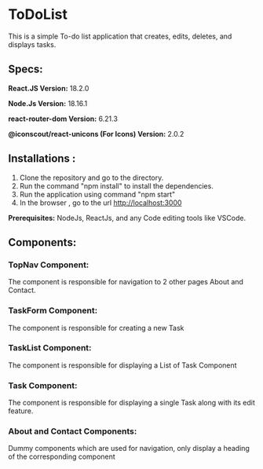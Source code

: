 # ToDoList

This is a simple To-do list application that creates, edits, deletes, and displays tasks.

## Specs:

**React.JS Version:** 18.2.0

**Node.Js Version:** 18.16.1

**react-router-dom Version:** 6.21.3

**@iconscout/react-unicons (For Icons) Version:** 2.0.2

## Installations :
1. Clone the repository and go to the directory.
2. Run the command "npm install" to install the dependencies.
3. Run the application using command "npm start"
4. In the browser , go to the url <a href="http://localhost:3000">http://localhost:3000</a>

**Prerequisites:** NodeJs, ReactJs, and any Code editing tools like VSCode.

## Components:

### TopNav Component: 

The component is responsible for navigation to 2 other pages About and Contact.

### TaskForm Component: 

The component is responsible for creating a new Task

### TaskList Component: 

The component is responsible for displaying a List of Task Component

### Task Component: 

The component is responsible for displaying a single Task along with its edit feature.

### About and Contact Components: 

Dummy components which are used for navigation, only display a heading of the corresponding component
